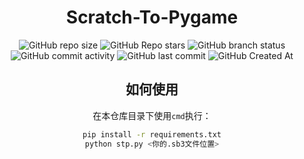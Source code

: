 <div align="center">

# Scratch-To-Pygame
![GitHub repo size](https://img.shields.io/github/repo-size/EricDing618/Scratch-To-Pygame)
![GitHub Repo stars](https://img.shields.io/github/stars/EricDing618/Scratch-To-Pygame?style=flat)
![GitHub branch status](https://img.shields.io/github/checks-status/EricDing618/Scratch-To-Pygame/main)
![GitHub commit activity](https://img.shields.io/github/commit-activity/t/EricDing618/Scratch-To-Pygame)
![GitHub last commit](https://img.shields.io/github/last-commit/EricDing618/Scratch-To-Pygame)
![GitHub Created At](https://img.shields.io/github/created-at/EricDing618/Scratch-To-Pygame)

## 如何使用
在本仓库目录下使用`cmd`执行：
```bash
pip install -r requirements.txt
python stp.py <你的.sb3文件位置>
```